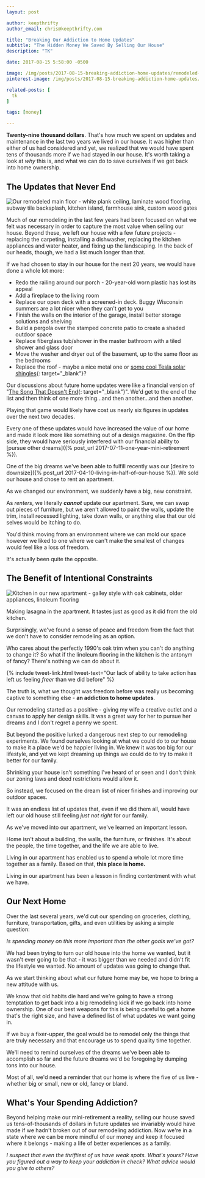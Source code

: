 ```yaml
---
layout: post

author: keepthrifty
author_email: chris@keepthrifty.com

title: "Breaking Our Addiction to Home Updates"
subtitle: "The Hidden Money We Saved By Selling Our House"
description: "TK"

date: 2017-08-15 5:58:00 -0500

image: /img/posts/2017-08-15-breaking-addiction-home-updates/remodeled-house.jpg
pinterest-image: /img/posts/2017-08-15-breaking-addiction-home-updates/TK

related-posts: [
  tk
]

tags: [money]

---
```


__Twenty-nine thousand dollars__. That's how much we spent on updates and maintenance in the last two years we lived in our house. It was higher than either of us had considered and yet, we realized that we would have spent tens of thousands more if we had stayed in our house. It's worth taking a look at _why_ this is, and what we can do to save ourselves if we get back into home ownership.

## The Updates that Never End

![Our remodeled main floor - white plank ceiling, laminate wood flooring, subway tile backsplash, kitchen island, farmhouse sink, custom wood gates]({{site.url}}/img/posts/2017-08-15-breaking-addiction-home-updates/remodeled-main-floor.jpg)

Much of our remodeling in the last few years had been focused on what we felt was necessary in order to capture the most value when selling our house. Beyond these, we left our house with a few future projects - replacing the carpeting,  installing a dishwasher, replacing the kitchen appliances and water heater, and fixing up the landscaping. In the back of our heads, though, we had a list much longer than that.

If we had chosen to stay in our house for the next 20 years, we would have done a whole lot more:

- Redo the railing around our porch - 20-year-old worn plastic has lost its appeal
- Add a fireplace to the living room
- Replace our open deck with a screened-in deck. Buggy Wisconsin summers are a lot nicer when they can't get to you
- Finish the walls on the interior of the garage, install better storage solutions and shelving
- Build a pergola over the stamped concrete patio to create a shaded outdoor space
- Replace fiberglass tub/shower in the master bathroom with a tiled shower and glass door
- Move the washer and dryer out of the basement, up to the same floor as the bedrooms
- Replace the roof - maybe a nice metal one or [some cool Tesla solar shingles](https://www.tesla.com/solarroof){: target="_blank"}?

Our discussions about future home updates were like a financial version of "[The Song That Doesn't End](https://www.youtube.com/watch?v=0U2zJOryHKQ){: target="_blank"}". We'd get to the end of the list and then think of one more thing...and then another...and then another.

Playing that game would likely have cost us nearly six figures in updates over the next two decades.

Every one of these updates would have increased the value of our home and made it look more like something out of a design magazine. On the flip side, they would have seriously interfered with our financial ability to [pursue other dreams]({% post_url 2017-07-11-one-year-mini-retirement %}).

One of the big dreams we've been able to fulfill recently was our [desire to downsize]({% post_url 2017-04-10-living-in-half-of-our-house %}). We sold our house and chose to rent an apartment.

As we changed our environment, we suddenly have a big, new constraint.

As _renters_, we literally ___cannot___ update our apartment. Sure, we can swap out pieces of furniture, but we aren't allowed to paint the walls, update the trim, install recessed lighting, take down walls, or anything else that our old selves would be itching to do.

You'd think moving from an environment where we can mold our space however we liked to one where we can't make the smallest of changes would feel like a loss of freedom.

It's actually been quite the opposite.

## The Benefit of Intentional Constraints

![Kitchen in our new apartment - galley style with oak cabinets, older appliances, linoleum flooring]({{site.url}}/img/posts/2017-08-15-breaking-addiction-home-updates/apartment-kitchen.jpg)

<div class="image-caption">Making lasagna in the apartment. It tastes just as good as it did from the old kitchen.</div>

Surprisingly, we've found a sense of peace and freedom from the fact that we don't have to consider remodeling as an option.

Who cares about the perfectly 1990's oak trim when you can't do anything to change it? So what if the linoleum flooring in the kitchen is the antonym of fancy? There's nothing we can do about it.

{% include tweet-link.html tweet-text="Our lack of ability to take action has left us feeling _freer_ than we did before" %}

The truth is, what we thought was freedom before was really us becoming captive to something else - __an addiction to home updates__.

Our remodeling started as a positive - giving my wife a creative outlet and a canvas to apply her design skills. It was a great way for her to pursue her dreams and I don't regret a penny we spent.

But beyond the positive lurked a dangerous next step to our remodeling experiments. We found ourselves looking at what we could do to our house to make it a place we'd be happier living in. We knew it was too big for our lifestyle, and yet we kept dreaming up things we could do to try to make it better for our family.

Shrinking your house isn't something I've heard of or seen and I don't think our zoning laws and deed restrictions would allow it.

So instead, we focused on the dream list of nicer finishes and improving our outdoor spaces.

It was an endless list of updates that, even if we did them all, would have left our old house still feeling _just not right_ for our family.

As we've moved into our apartment, we've learned an important lesson.

Home isn't about a building, the walls, the furniture, or finishes. It's about the people, the time together, and the life we are able to live.

Living in our apartment has enabled us to spend a whole lot more time together as a family. Based on that, __this place is home.__

Living in our apartment has been a lesson in finding contentment with what we have.

## Our Next Home

Over the last several years, we'd cut our spending on groceries, clothing, furniture, transportation, gifts, and even utilities by asking a simple question:

_Is spending money on this more important than the other goals we've got?_

We had been trying to turn our old house into the home we wanted, but it wasn't ever going to be that - it was bigger than we needed and didn't fit the lifestyle we wanted. No amount of updates was going to change that.

As we start thinking about what our future home may be, we hope to bring a new attitude with us.

We know that old habits die hard and we're going to have a strong temptation to get back into a big remodeling kick if we go back into home ownership. One of our best weapons for this is being careful to get a home that's the right size, and have a defined list of what updates we want going in.

If we buy a fixer-upper, the goal would be to remodel only the things that are truly necessary and that encourage us to spend quality time together.

We'll need to remind ourselves of the dreams we've been able to accomplish so far and the future dreams we'd be foregoing by dumping tons into our house.

Most of all, we'd need a reminder that our home is where the five of us live - whether big or small, new or old, fancy or bland.

## What's Your Spending Addiction?

Beyond helping make our mini-retirement a reality, selling our house saved us tens-of-thousands of dollars in future updates we invariably would have made if we hadn't broken out of our remodeling addiction. Now we're in a state where we can be more mindful of our money and keep it focused where it belongs - making a life of better experiences as a family.

_I suspect that even the thriftiest of us have weak spots. What's yours? Have you figured out a way to keep your addiction in check? What advice would you give to others?_
